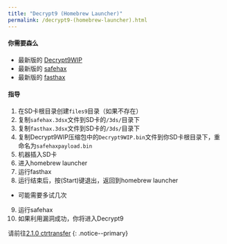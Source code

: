 ```yaml
---
title: "Decrypt9 (Homebrew Launcher)"
permalink: /decrypt9-(homebrew-launcher).html
---
```


#### 你需要森么

* 最新版的 [Decrypt9WIP](https://github.com/d0k3/Decrypt9WIP/releases/)
* 最新版的 [safehax](https://github.com/TiniVi/safehax/releases/latest)
* 最新版的 [fasthax](https://github.com/nedwill/fasthax/releases/latest)

#### 指导

1. 在SD卡根目录创建`files9`目录（如果不存在）
2. 复制`safehax.3dsx`文件到SD卡的`/3ds/`目录下
3. 复制`fasthax.3dsx`文件到SD卡的`/3ds/`目录下
3. 复制Decrypt9WIP压缩包中的`Decrypt9WIP.bin`文件到你SD卡根目录下，重命名为`safehaxpayload.bin`
4. 机器插入SD卡
5. 进入homebrew launcher
7. 运行fasthax
8. 运行结束后，按(Start)键退出，返回到homebrew launcher
  + 可能需要多试几次
9. 运行safehax
10. 如果利用漏洞成功，你将进入Decrypt9

请前往[2.1.0 ctrtransfer](2.1.0-ctrtransfer.html) 
{: .notice--primary}
